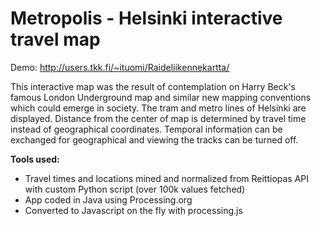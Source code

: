 Metropolis - Helsinki interactive travel map
============================================

Demo: http://users.tkk.fi/~ituomi/Raideliikennekartta/

This interactive map was the result of contemplation on Harry Beck's famous London Underground map and similar new mapping conventions which could emerge in society.
The tram and metro lines of Helsinki are displayed.
Distance from the center of map is determined by travel time instead of geographical coordinates.
Temporal information can be exchanged for geographical and viewing the tracks can be turned off.

**Tools used:**

* Travel times and locations mined and normalized from Reittiopas API with custom Python script (over 100k values fetched)
* App coded in Java using Processing.org
* Converted to Javascript on the fly with processing.js
